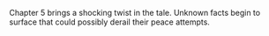 Chapter 5 brings a shocking twist in the tale. Unknown facts begin to surface that could possibly derail their peace attempts.
